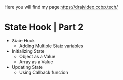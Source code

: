 
Here you will find my page:https://drajvideo.ccbp.tech/

# State Hook | Part 2

- State Hook
  - Adding Multiple State variables
- Initializing State
  - Object as a Value
  - Array as a Value
- Updating State
  - Using Callback function
